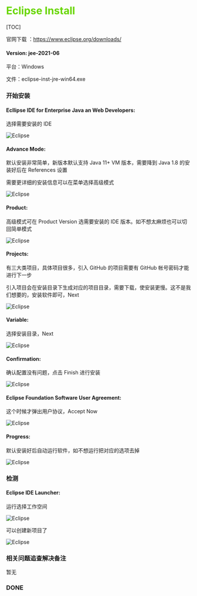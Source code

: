 # <font color=#69D600>Eclipse Install</font>

[TOC]

官网下载 ：https://www.eclipse.org/downloads/

#### Version: jee-2021-06

平台：Windows

文件：eclipse-inst-jre-win64.exe



### 开始安装

#### Ecllipse IDE for Enterprise Java an Web Developers:

选择需要安装的 IDE

![Eclipse](./images/Eclipse/Eclipse001.png "Choose an IDE") 



#### Advance Mode:

默认安装非常简单，新版本默认支持 Java 11+ VM 版本，需要降到 Java 1.8 的安装好后在 References 设置

需要更详细的安装信息可以在菜单选择高级模式

![Eclipse](./images/Eclipse/Eclipse002.png "Installation Folder") 



#### Product:

高级模式可在 Product Version 选需要安装的 IDE 版本。如不想太麻烦也可以切回简单模式

![Eclipse](./images/Eclipse/Eclipse003.png "Product") 



#### Projects:

有三大类项目，具体项目很多，引入 GitHub 的项目需要有 GitHub 帐号密码才能进行下一步

引入项目会在安装目录下生成对应的项目目录，需要下载，使安装更慢。这不是我们想要的，安装软件即可，Next

![Eclipse](./images/Eclipse/Eclipse004_2.png "完成运行") 



#### Variable:

选择安装目录，Next

![Eclipse](./images/Eclipse/Eclipse005_2.png "JETBRAINS USER AGREEMENT") 



#### Confirmation:

确认配置没有问题，点击 Finish 进行安装

![Eclipse](./images/Eclipse/Eclipse007_2.png "Set UI theme") 



#### Eclipse Foundation Software User Agreement:

这个时候才弹出用户协议，Accept Now

![Eclipse](./images/Eclipse/Eclipse008.png "Default Plugins") 



#### Progress:

默认安装好后自动运行软件，如不想运行把对应的选项去掉

![Eclipse](./images/Eclipse/Eclipse009_2.png "Featured plugins") 





### 检测

#### Eclipse IDE Launcher:

运行选择工作空间

![Eclipse](./images/Eclipse/Eclipse010_2.png "Featured plugins") 

可以创建新项目了

![Eclipse](./images/Eclipse/Eclipse011.png "破解") 









### 相关问题追查解决备注

暂无




### DONE



